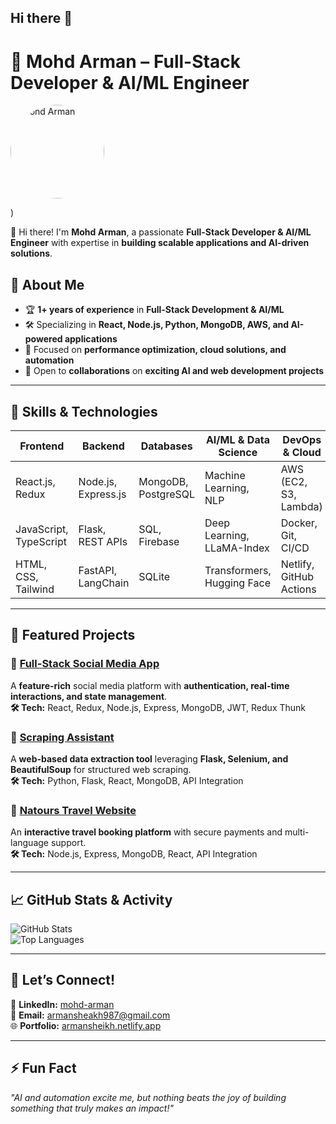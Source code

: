 ## Hi there 👋


# 🚀 Mohd Arman – Full-Stack Developer & AI/ML Engineer  

<img src="https://github.com/MohdArman123.png" width="150" height="150" style="border-radius: 50%;" alt="Mohd Arman">

)  

👋 Hi there! I'm **Mohd Arman**, a passionate **Full-Stack Developer & AI/ML Engineer** with expertise in **building scalable applications and AI-driven solutions**.  

## 🔹 About Me  
- 🏆 **1+ years of experience** in **Full-Stack Development & AI/ML**  
- 🛠 Specializing in **React, Node.js, Python, MongoDB, AWS, and AI-powered applications**  
- 🎯 Focused on **performance optimization, cloud solutions, and automation**  
- 👯 Open to **collaborations** on **exciting AI and web development projects**  

---

## 🚀 Skills & Technologies  

| **Frontend**      | **Backend**        | **Databases**      | **AI/ML & Data Science** | **DevOps & Cloud** |  
|------------------|-------------------|-------------------|-------------------------|-------------------|  
| React.js, Redux | Node.js, Express.js | MongoDB, PostgreSQL | Machine Learning, NLP | AWS (EC2, S3, Lambda) |  
| JavaScript, TypeScript | Flask, REST APIs | SQL, Firebase | Deep Learning, LLaMA-Index | Docker, Git, CI/CD |  
| HTML, CSS, Tailwind | FastAPI, LangChain | SQLite | Transformers, Hugging Face | Netlify, GitHub Actions |  

---

## 📌 Featured Projects  

### 🔹 [Full-Stack Social Media App](https://github.com/MohdArman123/Social_Media_App)  
A **feature-rich** social media platform with **authentication, real-time interactions, and state management**.  
**🛠 Tech:** React, Redux, Node.js, Express, MongoDB, JWT, Redux Thunk  

### 🔹 [Scraping Assistant](https://github.com/MohdArman123/)  
A **web-based data extraction tool** leveraging **Flask, Selenium, and BeautifulSoup** for structured web scraping.  
**🛠 Tech:** Python, Flask, React, MongoDB, API Integration  

### 🔹 [Natours Travel Website](https://github.com/MohdArman123/Natours)  
An **interactive travel booking platform** with secure payments and multi-language support.  
**🛠 Tech:** Node.js, Express, MongoDB, React, API Integration  

---

## 📈 GitHub Stats & Activity  

![GitHub Stats](https://github-readme-stats.vercel.app/api?username=MohdArman123&show_icons=true&theme=radical)  
![Top Languages](https://github-readme-stats.vercel.app/api/top-langs/?username=MohdArman123&layout=compact&theme=radical)  

---

## 📩 Let’s Connect!  

🔗 **LinkedIn:** [mohd-arman](https://www.linkedin.com/in/mohd-arman-3701b9238/)  
📧 **Email:** armansheakh987@gmail.com  
🌐 **Portfolio:** [armansheikh.netlify.app](https://armansheikh.netlify.app/)  

---

## ⚡ Fun Fact  
_"AI and automation excite me, but nothing beats the joy of building something that truly makes an impact!"_  

<!--
**MohdArman123/MohdArman123** is a ✨ _special_ ✨ repository because its `README.md` (this file) appears on your GitHub profile.

Here are some ideas to get you started:

- 🔭 I’m currently working on ...
- 🌱 I’m currently learning ...
- 👯 I’m looking to collaborate on ...
- 🤔 I’m looking for help with ...
- 💬 Ask me about ...
- 📫 How to reach me: ...
- 😄 Pronouns: ...
- ⚡ Fun fact: ...
-->
